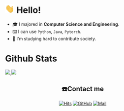 # <img  src="https://raw.githubusercontent.com/ABSphreak/ABSphreak/master/gifs/Hi.gif" width="30px">  Hello! 
- 🎓 I majored in **Computer Science and Engineering**. 
- ⌨️  I can use `Python`, `Java`, `Pytorch`.
- 🤔 I'm studying hard to contribute society.

# Github Stats
<a href='#'>
 <img src = "https://github-readme-stats.vercel.app/api?username=gpwjd01&theme=react&show_icons=true&hide_border=true" height = "180px">
 <img src = "https://github-readme-stats.vercel.app/api/top-langs/?username=gpwjd01&theme=react&layout=compact" height = "180px">
</a>
<div align=center>
 

## ☎️Contact me
  
[![Hits](https://hits.seeyoufarm.com/api/count/incr/badge.svg?url=https://github.com/gpwjd01)](https://hits.seeyoufarm.com)
[![GitHub](http://img.shields.io/badge/GitHub-Black?style=flat-square&logo=github&link=https://github.com/gpwjd01)](https://github.com/gpwjd01)
[![Mail](https://img.shields.io/badge/Gmail-d14836?style=flat-square&logo=Gmail&logoColor=white&link=mailto:pkej14@gmail.com)](mailto:pkej14@gmail.com)
</div>
